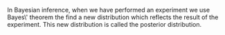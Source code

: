 In Bayesian inference, when we have performed an experiment we use
Bayes\\' theorem the find a new distribution which reflects the result
of the experiment. This new distribution is called the posterior
distribution.
